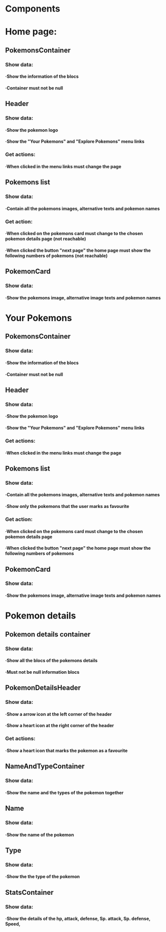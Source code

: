 # Components

# Home page:

## PokemonsContainer

### Show data:

#### ·Show the information of the blocs

#### ·Container must not be null

## Header

### Show data:

#### ·Show the pokemon logo

#### ·Show the "Your Pokemons" and "Explore Pokemons" menu links

### Get actions:

#### ·When clicked in the menu links must change the page

## Pokemons list

### Show data:

#### ·Contain all the pokemons images, alternative texts and pokemon names

### Get action:

#### ·When clicked on the pokemons card must change to the chosen pokemon details page (not reachable)

#### ·When clicked the button "next page" the home page must show the following numbers of pokemons (not reachable)

## PokemonCard

### Show data:

#### ·Show the pokemons image, alternative image texts and pokemon names

# Your Pokemons

## PokemonsContainer

### Show data:

#### ·Show the information of the blocs

#### ·Container must not be null

## Header

### Show data:

#### ·Show the pokemon logo

#### ·Show the "Your Pokemons" and "Explore Pokemons" menu links

### Get actions:

#### ·When clicked in the menu links must change the page

## Pokemons list

### Show data:

#### ·Contain all the pokemons images, alternative texts and pokemon names

#### ·Show only the pokemons that the user marks as favourite

### Get action:

#### ·When clicked on the pokemons card must change to the chosen pokemon details page

#### ·When clicked the button "next page" the home page must show the following numbers of pokemons

## PokemonCard

### Show data:

#### ·Show the pokemons image, alternative image texts and pokemon names

# Pokemon details

## Pokemon details container

### Show data:

#### ·Show all the blocs of the pokemons details

#### ·Must not be null information blocs

## PokemonDetailsHeader

### Show data:

#### ·Show a arrow icon at the left corner of the header

#### ·Show a heart icon at the right corner of the header

### Get actions:

#### ·Show a heart icon that marks the pokemon as a favourite

## NameAndTypeContainer

### Show data:

#### ·Show the name and the types of the pokemon together

## Name

### Show data:

#### ·Show the name of the pokemon

## Type

### Show data:

#### ·Show the the type of the pokemon

## StatsContainer

### Show data:

#### ·Show the details of the hp, attack, defense, Sp. attack, Sp. defense, Speed,
